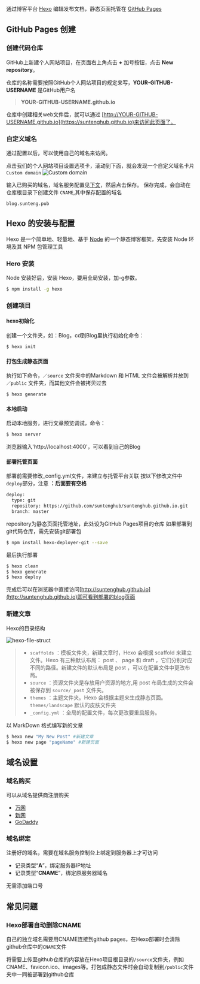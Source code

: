 
通过博客平台 [Hexo](https://hexo.io) 编辑发布文档，静态页面托管在 [GitHub Pages](https://pages.github.com)

## GitHub Pages 创建
### 创建代码仓库
GitHub上新建个人网站项目，在页面右上角点击 **+** 加号按钮，点击 **New repository**。

仓库的名称需要按照GitHub个人网站项目的规定来写，**YOUR-GITHUB-USERNAME** 是GitHub用户名

> **YOUR-GITHUB-USERNAME.github.io**

仓库中创建相关web文件后，就可以通过 [http://YOUR-GITHUB-USERNAME.github.io](https://suntenghub.github.io)来访问此页面了。

### 自定义域名
通过配置以后，可以使用自己的域名来访问。

点击我们的个人网站项目设置选项卡，滚动到下面，就会发现一个自定义域名卡片 `Custom domain`
![Custom domain](http://img.blog.csdn.net/20160814135316742)

输入已购买的域名，域名服务配置见[下文](##域名设置)，然后点击保存。
保存完成，会自动在仓库根目录下创建文件 `CNAME`,其中保存配置的域名

```
blog.sunteng.pub
```

## Hexo 的安装与配置

Hexo 是一个简单地、轻量地、基于 [Node](https://nodejs.org/en/) 的一个静态博客框架，先安装 Node 环境及其 NPM 包管理工具

### Hero 安装

Node 安装好后，安装 Hexo，要用全局安装，加-g参数。

``` bash
$ npm install -g hexo
```

### 创建项目

#### hexo初始化
创建一个文件夹，如：Blog，cd到Blog里执行初始化命令：

``` bash
$ hexo init
```
#### 打包生成静态页面
执行如下命令，`／source` 文件夹中的Markdown 和 HTML 文件会被解析并放到 `／public` 文件夹，而其他文件会被拷贝过去

``` bash
$ hexo generate
```
#### 本地启动
启动本地服务，进行文章预览调试，命令：

``` bash
$ hexo server
```
浏览器输入'http://localhost:4000'，可以看到自己的Blog

#### 部署托管页面
部署前需要修改_config.yml文件，来建立与托管平台关联
按以下修改文件中`deploy`部分，注意 **：后面要有空格**

``` bash
deploy:
  type: git
  repository: https://github.com/suntenghub/suntenghub.github.io.git
  branch: master
```
repository为静态页面托管地址，此处设为GitHub Pages项目的仓库
如果部署到git代码仓库，需先安装git部署包

``` bash
$ npm install hexo-deployer-git --save
```
最后执行部署

``` bash
$ hexo clean
$ hexo generate
$ hexo deploy
```
完成后可以在浏览器中直接访问[http://suntenghub.github.io](http://suntenghub.github.io)即可看到部署的blog页面

### 新建文章
Hexo的目录结构

![hexo-file-struct](http://img2.tuicool.com/yIVFfaZ.png)

> * `scaffolds` ：模板文件夹，新建文章时，Hexo 会根据 scaffold 来建立文件。Hexo 有三种默认布局： post 、 page 和 draft ，它们分别对应不同的路径。新建文件的默认布局是 post ，可以在配置文件中更改布局。
> * `source` ：资源文件夹是存放用户资源的地方,用 post 布局生成的文件会被保存到 `source/_post` 文件夹。
> * `themes` ：主题文件夹。Hexo 会根据主题来生成静态页面。`themes/landscape` 默认的皮肤文件夹
> * `_config.yml` ：全局的配置文件，每次更改要重启服务。

以 MarkDown 格式编写新的文章

``` bash
$ hexo new "My New Post" #新建文章
$ hexo new page "pageName" #新建页面
```

## 域名设置
### 域名购买
可以从域名提供商注册购买

* [万网](https://wanwang.aliyun.com)
* [新网](http://www.xinnet.com)
* [GoDaddy](https://sg.godaddy.com/zh/)

### 域名绑定
注册好的域名，需要在域名服务控制台上绑定到服务器上才可访问

* 记录类型“**A**”，绑定服务器IP地址
* 记录类型“**CNAME**”，绑定原服务器域名

无需添加端口号

## 常见问题
### Hexo部署自动删除CNAME
自己的独立域名需要用CNAME连接到github pages，在Hexo部署时会清除github仓库中的`CNAME`文件

将需要上传至github仓库的内容放在Hexo项目根目录的`/source`文件夹，例如CNAME、favicon.ico、images等。打包成静态文件时会自动复制到`/public`文件夹中一同被部署到github仓库


